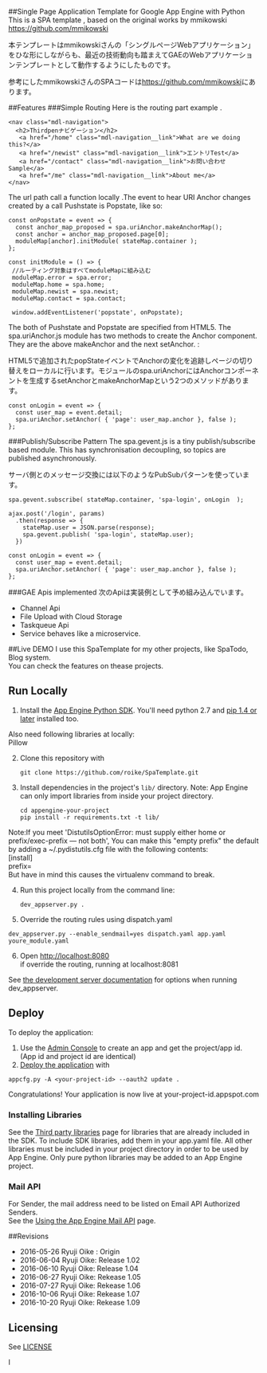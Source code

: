 ##Single Page Application Template for Google App Engine with Python
This is a SPA template , based on the original works by mmikowski <https://github.com/mmikowski>  

本テンプレートはmmikowskiさんの「シングルページWebアプリケーション」をひな形にしながらも、最近の技術動向も踏まえてGAEのWebアプリケーションテンプレートとして動作するようにしたものです。

 参考にしたmmikowskiさんのSPAコードは<https://github.com/mmikowski>にあります。

##Features
###Simple Routing
Here is the routing part  example .

```
<nav class="mdl-navigation">
  <h2>Thirdpenナビゲーション</h2>
   <a href="/home" class="mdl-navigation__link">What are we doing this?</a>
   <a href="/newist" class="mdl-navigation__link">エントリTest</a>
   <a href="/contact" class="mdl-navigation__link">お問い合わせSample</a>
   <a href="/me" class="mdl-navigation__link">About me</a>
</nav>       
```
The url path call a function locally .The event to hear  URI Anchor changes  created by a call Pushstate  is Popstate, like so:

```
const onPopstate = event => {
  const anchor_map_proposed = spa.uriAnchor.makeAnchorMap();
  const anchor = anchor_map_proposed.page[0];
  moduleMap[anchor].initModule( stateMap.container );
};

const initModule = () => {
 //ルーティング対象はすべてmoduleMapに組み込む
 moduleMap.error = spa.error;
 moduleMap.home = spa.home;
 moduleMap.newist = spa.newist;
 moduleMap.contact = spa.contact;
        
 window.addEventListener('popstate', onPopstate);
```
The both of Pushstate and Popstate are specified from HTML5.  The spa.uriAnchor.js module  has two methods to create the Anchor component. They are  the above makeAnchor and the next setAnchor. :
  
  HTML5で追加されたpopStateイベントでAnchorの変化を追跡しページの切り替えをローカルに行います。モジュールのspa.uriAnchorにはAnchorコンポーネントを生成するsetAnchorとmakeAnchorMapという2つのメソッドがあります。  

```
const onLogin = event => {
  const user_map = event.detail;
  spa.uriAnchor.setAnchor( { 'page': user_map.anchor }, false );
};
```


###Publish/Subscribe Pattern
The spa.gevent.js is a tiny publish/subscribe based module. This has synchronisation decoupling, so topics are published asynchronously.  

サーバ側とのメッセージ交換には以下のようなPubSubパターンを使っています。

```
spa.gevent.subscribe( stateMap.container, 'spa-login', onLogin  );

ajax.post('/login', params)
  .then(response => {
    stateMap.user = JSON.parse(response);
    spa.gevent.publish( 'spa-login', stateMap.user);
  })

const onLogin = event => {
  const user_map = event.detail;
  spa.uriAnchor.setAnchor( { 'page': user_map.anchor }, false );
};
```

###GAE Apis implemented
次のApiは実装例として予め組み込んでいます。

* Channel Api
* File Upload with Cloud Storage
* Taskqueue Api
* Service behaves like a microservice. 

##Live DEMO
I use this SpaTemplate for my other projects, like SpaTodo, Blog system.  
You can check the features on thease projects.

## Run Locally
1. Install the [App Engine Python SDK](https://developers.google.com/appengine/downloads).
You'll need python 2.7 and [pip 1.4 or later](http://www.pip-installer.org/en/latest/installing.html) installed too.
  
  Also need following libraries at locally:   
Pillow

2. Clone this repository with

   ```
   git clone https://github.com/roike/SpaTemplate.git
   ```
3. Install dependencies in the project's `lib/` directory.
   Note: App Engine can only import libraries from inside your project directory.

   ```
   cd appengine-your-project
   pip install -r requirements.txt -t lib/
   ```
Note:If you meet 'DistutilsOptionError: must supply either home or prefix/exec-prefix — not both', 
You can make this "empty prefix" the default by adding a ~/.pydistutils.cfg file with the following contents:  
[install]  
prefix=  
But have in mind this causes the virtualenv command to break.

4. Run this project locally from the command line:

   ```
   dev_appserver.py .
   ```
5. Override the routing rules using dispatch.yaml  

 ```
dev_appserver.py --enable_sendmail=yes dispatch.yaml app.yaml youre_module.yaml
```
6. Open [http://localhost:8080](http://localhost:8080)  
if override the routing, running at localhost:8081

 
See [the development server documentation](https://developers.google.com/appengine/docs/python/tools/devserver)
for options when running dev_appserver.

## Deploy
To deploy the application:

1. Use the [Admin Console](https://appengine.google.com) to create an app and
   get the project/app id. (App id and project id are identical)
1. [Deploy the
   application](https://developers.google.com/appengine/docs/python/tools/uploadinganapp) with

```
appcfg.py -A <your-project-id> --oauth2 update .
```
Congratulations! Your application is now live at your-project-id.appspot.com

### Installing Libraries
See the [Third party
libraries](https://developers.google.com/appengine/docs/python/tools/libraries27)
page for libraries that are already included in the SDK.  To include SDK
libraries, add them in your app.yaml file. All other libraries must be included
in your project directory in order to be used by App Engine.  Only pure python
libraries may be added to an App Engine project.

### Mail API
For Sender, the mail address need to be listed on Email API Authorized Senders.  
See the [Using the App Engine Mail API](https://cloud.google.com/appengine/docs/python/mail/) page.  

##Revisions

* 2016-05-26 Ryuji Oike : Origin
* 2016-06-04 Ryuji Oike: Release 1.02
* 2016-06-10 Ryuji Oike: Release 1.04
* 2016-06-27 Ryuji Oike: Rekease 1.05
* 2016-07-27 Ryuji Oike: Rekease 1.06
* 2016-10-06 Ryuji Oike: Rekease 1.07
* 2016-10-20 Ryuji Oike: Rekease 1.09

## Licensing
See [LICENSE](LICENSE)




I